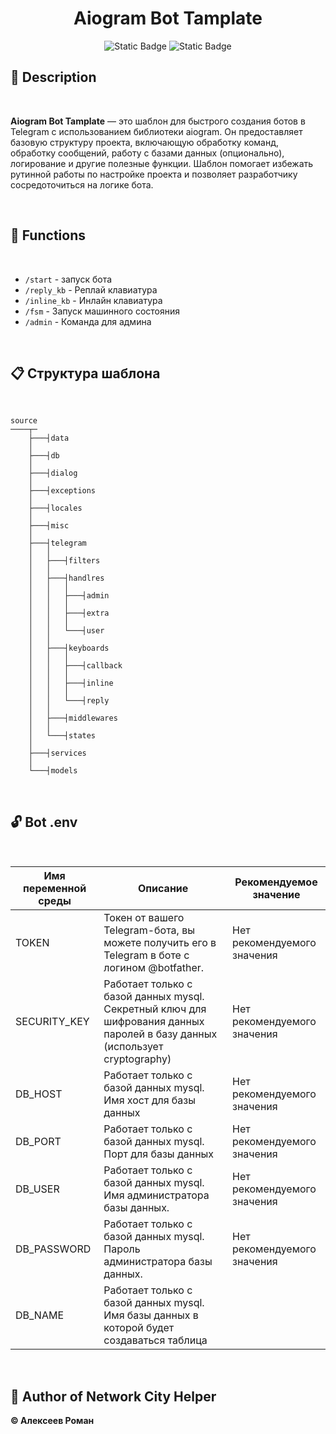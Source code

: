 <div align="center">

<h1>Aiogram Bot Tamplate</h1>

<img alt="Static Badge" src="https://img.shields.io/badge/tag-v1.0.0-blue?style=flat&logo=task&logoColor=blue&labelColor=gray">
<img alt="Static Badge" src="https://img.shields.io/badge/python-v3.13.0-FBDE02?style=flat&logo=python&logoColor=FBDE02&labelColor=gray">

</div>


## 📌 Description
⠀

**Aiogram Bot Tamplate** — это шаблон для быстрого создания ботов в Telegram с использованием библиотеки aiogram. Он предоставляет базовую структуру проекта, включающую обработку команд, обработку сообщений, работу с базами данных (опционально), логирование и другие полезные функции. Шаблон помогает избежать рутинной работы по настройке проекта и позволяет разработчику сосредоточиться на логике бота.

⠀
## 🔨 Functions
⠀

* `/start` - запуск бота
* `/reply_kb` - Реплай клавиатура
* `/inline_kb` - Инлайн клавиатура
* `/fsm` - Запуск машинного состояния
* `/admin` - Команда для админа

⠀
## 📋 Структура шаблона
⠀

```
source
────┬─
    ├───┤data
    │
    ├───┤db
    │
    ├───┤dialog
    │
    ├───┤exceptions
    │
    ├───┤locales
    │
    ├───┤misc
    │
    ├───┤telegram
    │   │ 
    │   ├───┤filters
    │   │ 
    │   ├───┤handlres
    │   │   │
    │   │   ├───┤admin
    │   │   │
    │   │   ├───┤extra
    │   │   │
    │   │   └───┤user
    │   │ 
    │   ├───┤keyboards
    │   │   │
    │   │   ├───┤callback
    │   │   │
    │   │   ├───┤inline
    │   │   │
    │   │   └───┤reply
    │   │ 
    │   ├───┤middlewares
    │   │ 
    │   └───┤states
    │
    ├───┤services
    │
    └───┤models
```

⠀
## 🔓 Bot .env
⠀

| Имя переменной среды      | Описание                                                     | Рекомендуемое значение                                                     |
|---------------------------|-----------------------------------------------------------------------------------------------------------------------------------------------------------------------------------------------------------------------------------------------------------------------------------------------------------------------------|---------------------------------------------------------------------|
| TOKEN                     | Токен от вашего Telegram-бота, вы можете получить его в Telegram в боте с логином @botfather.                                                                                                                                                                                                                               | Нет рекомендуемого значения                                         |
| SECURITY_KEY              | Работает только с базой данных mysql. Секретный ключ для шифрования данных паролей в базу данных (использует cryptography)                                                                                                                                                                                                  | Нет рекомендуемого значения                                         |
| DB_HOST                   | Работает только с базой данных mysql. Имя хост для базы данных                                                                                                                                                                                                                                                              | Нет рекомендуемого значения                                         |
| DB_PORT                   | Работает только с базой  данных mysql. Порт для базы данных                                                                                                                                                                                                                                                                 | Нет рекомендуемого значения                                         |
| DB_USER                   | Работает только с базой данных mysql. Имя администратора базы данных.                                                                                                                                                                                                                                                       | Нет рекомендуемого значения                                         |
| DB_PASSWORD               | Работает только с базой данных mysql. Пароль администратора базы данных.                                                                                                                                                                                                                                                    | Нет рекомендуемого значения                                         |
| DB_NAME                   | Работает только с базой данных mysql. Имя базы данных в которой будет создаваться таблица              

⠀
## 👤 Author of Network City Helper
**© Алексеев Роман**

